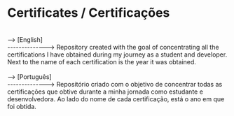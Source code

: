 # Certificates / Certificações
<br />
--> [English]<br />
--------------> Repository created with the goal of concentrating all the certifications I have obtained during my journey as a student and developer. Next to the name of each certification is the year it was obtained.<br />
<br />
--> [Português]<br />
--------------> Repositório criado com o objetivo de concentrar todas as certificações que obtive durante a minha jornada como estudante e desenvolvedora.  Ao lado do nome de cada certificação, está o ano em que foi obtida.<br />



